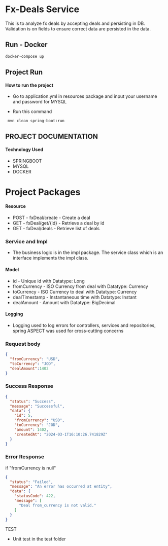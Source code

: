
# Fx-Deals Service

This is to analyze fx deals by accepting deals and persisting in DB. Validation is on fields to ensure correct data are persisted in the data.


##  Run - Docker
```sh
docker-compose up
```

## Project Run
#### How to run the project
- Go to application.yml in resources package and input your username and password for MYSQL

- Run this command
```sh
 mvn clean spring-boot:run
```

## PROJECT DOCUMENTATION

#### Technology Used
- SPRINGBOOT
- MYSQL
- DOCKER

# Project Packages
#### Resource
- POST - fxDeal/create - Create a deal
- GET - fxDeal/get/{id} - Retrieve a deal by id
- GET - fxDeal/deals - Retrieve list of deals

### Service and Impl
- The business logic is in the impl package. The service class which is an interface implements the impl class.


#### Model
- id - Unique id with Datatype: Long
- fromCurrency - ISO Currency from deal with Datatype: Currency
- toCurrency - ISO Currency to deal with Datatype: Currency
- dealTimestamp - Instantaneous time with Datatype: Instant
- dealAmount - Amount with Datatype: BigDecimal

#### Logging
- Logging used to log errors for controllers, services and repositories, spring ASPECT was used for cross-cutting concerns

### Request body
```json
{
  "fromCurrency": "USD",
  "toCurrency": "JOD",
  "dealAmount":1402
}
```

### Success Response
```json
{
  "status": "Success",
  "message": "Successful",
  "data": {
    "id": 5,
    "fromCurrency": "USD",
    "toCurrency": "JOD",
    "amount": 1402,
    "createdAt": "2024-03-1T16:10:26.741829Z"
  }
}
```

### Error Response
if "fromCurrency is null"
```json
{
  "status": "Failed",
  "message": "An error has occurred at entity",
  "data": {
    "statusCode": 422,
    "message": [
      "Deal from_currency is not valid."
    ]
  }
}
```

TEST
- Unit test in the test folder
